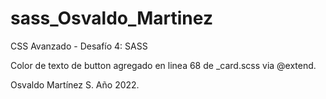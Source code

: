 # sass_Osvaldo_Martinez
CSS Avanzado - Desafío 4: SASS

Color de texto de button agregado en linea 68 de _card.scss via @extend.

Osvaldo Martínez S.
Año 2022.
